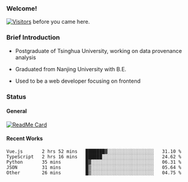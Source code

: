 ### Welcome!

[![Visitors](https://visitor-badge.laobi.icu/badge?page_id=HermitSun.HermitSun)]() before you came here.

### Brief Introduction

- Postgraduate of Tsinghua University, working on data provenance analysis

- Graduated from Nanjing University with B.E.

- Used to be a web developer focusing on frontend

### Status

#### General

[![ReadMe Card](https://github-readme-stats.hermitsun.vercel.app/api?username=HermitSun&count_private=true&show_icons=true)]()

#### Recent Works

<!--START_SECTION:waka-->
```text
Vue.js       2 hrs 52 mins   ███████▓░░░░░░░░░░░░░░░░░   31.10 % 
TypeScript   2 hrs 16 mins   ██████░░░░░░░░░░░░░░░░░░░   24.62 % 
Python       35 mins         █▓░░░░░░░░░░░░░░░░░░░░░░░   06.31 % 
JSON         31 mins         █▒░░░░░░░░░░░░░░░░░░░░░░░   05.64 % 
Other        26 mins         █▒░░░░░░░░░░░░░░░░░░░░░░░   04.75 % 
```
<!--END_SECTION:waka-->
